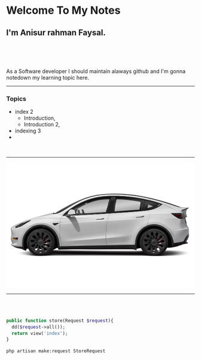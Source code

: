 # Welcome To My Notes
## I'm Anisur rahman Faysal.

<br>
<br>
<br>

<p>As a Software developer I should maintain alaways github and I'm gonna notedown my learning topic here.</p>
<hr>

### Topics
- index 2
  - Introduction,
  - Introduction 2,
- indexing 3
- 
<br>
<hr>
<img src="images/1af0ca3f-5236-47a5-a487-32b49ec94f27.webp">

<hr>
<br>

```php

public function store(Request $request){
  dd($request->all());
  return view('index');
}
```

```bash
php artisan make:request StoreRequest
```
